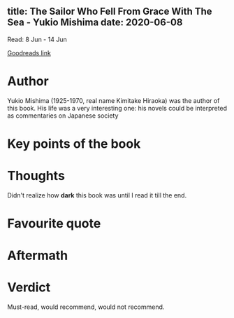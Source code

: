 title: The Sailor Who Fell From Grace With The Sea - Yukio Mishima
date: 2020-06-08
---

Read: 8 Jun - 14 Jun

[Goodreads link](https://www.goodreads.com/book/show/162332.The_Sailor_Who_Fell_from_Grace_with_the_Sea)

# Author
Yukio Mishima (1925-1970, real name Kimitake Hiraoka) was the author of this book. His life was a very interesting one: his novels could be interpreted as commentaries on Japanese society

# Key points of the book

# Thoughts
Didn't realize how __dark__ this book was until I read it till the end.
# Favourite quote
# Aftermath

# Verdict
Must-read, would recommend, would not recommend.


